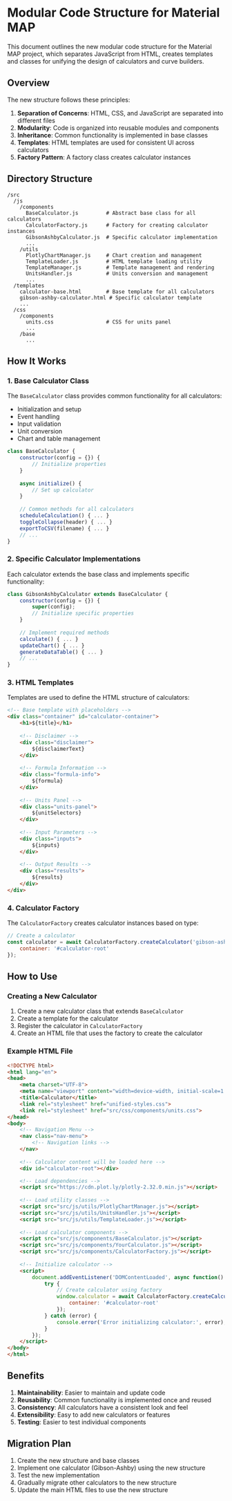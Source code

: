 # Modular Code Structure for Material MAP

This document outlines the new modular code structure for the Material MAP project, which separates JavaScript from HTML, creates templates and classes for unifying the design of calculators and curve builders.

## Overview

The new structure follows these principles:

1. **Separation of Concerns**: HTML, CSS, and JavaScript are separated into different files
2. **Modularity**: Code is organized into reusable modules and components
3. **Inheritance**: Common functionality is implemented in base classes
4. **Templates**: HTML templates are used for consistent UI across calculators
5. **Factory Pattern**: A factory class creates calculator instances

## Directory Structure

```
/src
  /js
    /components
      BaseCalculator.js         # Abstract base class for all calculators
      CalculatorFactory.js      # Factory for creating calculator instances
      GibsonAshbyCalculator.js  # Specific calculator implementation
      ...
    /utils
      PlotlyChartManager.js     # Chart creation and management
      TemplateLoader.js         # HTML template loading utility
      TemplateManager.js        # Template management and rendering
      UnitsHandler.js           # Units conversion and management
      ...
  /templates
    calculator-base.html        # Base template for all calculators
    gibson-ashby-calculator.html # Specific calculator template
    ...
  /css
    /components
      units.css                 # CSS for units panel
      ...
    /base
      ...
```

## How It Works

### 1. Base Calculator Class

The `BaseCalculator` class provides common functionality for all calculators:

- Initialization and setup
- Event handling
- Input validation
- Unit conversion
- Chart and table management

```javascript
class BaseCalculator {
    constructor(config = {}) {
        // Initialize properties
    }
    
    async initialize() {
        // Set up calculator
    }
    
    // Common methods for all calculators
    scheduleCalculation() { ... }
    toggleCollapse(header) { ... }
    exportToCSV(filename) { ... }
    // ...
}
```

### 2. Specific Calculator Implementations

Each calculator extends the base class and implements specific functionality:

```javascript
class GibsonAshbyCalculator extends BaseCalculator {
    constructor(config = {}) {
        super(config);
        // Initialize specific properties
    }
    
    // Implement required methods
    calculate() { ... }
    updateChart() { ... }
    generateDataTable() { ... }
    // ...
}
```

### 3. HTML Templates

Templates are used to define the HTML structure of calculators:

```html
<!-- Base template with placeholders -->
<div class="container" id="calculator-container">
    <h1>${title}</h1>
    
    <!-- Disclaimer -->
    <div class="disclaimer">
        ${disclaimerText}
    </div>
    
    <!-- Formula Information -->
    <div class="formula-info">
        ${formula}
    </div>
    
    <!-- Units Panel -->
    <div class="units-panel">
        ${unitSelectors}
    </div>
    
    <!-- Input Parameters -->
    <div class="inputs">
        ${inputs}
    </div>
    
    <!-- Output Results -->
    <div class="results">
        ${results}
    </div>
</div>
```

### 4. Calculator Factory

The `CalculatorFactory` creates calculator instances based on type:

```javascript
// Create a calculator
const calculator = await CalculatorFactory.createCalculator('gibson-ashby', {
    container: '#calculator-root'
});
```

## How to Use

### Creating a New Calculator

1. Create a new calculator class that extends `BaseCalculator`
2. Create a template for the calculator
3. Register the calculator in `CalculatorFactory`
4. Create an HTML file that uses the factory to create the calculator

### Example HTML File

```html
<!DOCTYPE html>
<html lang="en">
<head>
    <meta charset="UTF-8">
    <meta name="viewport" content="width=device-width, initial-scale=1.0">
    <title>Calculator</title>
    <link rel="stylesheet" href="unified-styles.css">
    <link rel="stylesheet" href="src/css/components/units.css">
</head>
<body>
    <!-- Navigation Menu -->
    <nav class="nav-menu">
        <!-- Navigation links -->
    </nav>
    
    <!-- Calculator content will be loaded here -->
    <div id="calculator-root"></div>

    <!-- Load dependencies -->
    <script src="https://cdn.plot.ly/plotly-2.32.0.min.js"></script>
    
    <!-- Load utility classes -->
    <script src="src/js/utils/PlotlyChartManager.js"></script>
    <script src="src/js/utils/UnitsHandler.js"></script>
    <script src="src/js/utils/TemplateLoader.js"></script>
    
    <!-- Load calculator components -->
    <script src="src/js/components/BaseCalculator.js"></script>
    <script src="src/js/components/YourCalculator.js"></script>
    <script src="src/js/components/CalculatorFactory.js"></script>
    
    <!-- Initialize calculator -->
    <script>
        document.addEventListener('DOMContentLoaded', async function() {
            try {
                // Create calculator using factory
                window.calculator = await CalculatorFactory.createCalculator('your-calculator-type', {
                    container: '#calculator-root'
                });
            } catch (error) {
                console.error('Error initializing calculator:', error);
            }
        });
    </script>
</body>
</html>
```

## Benefits

1. **Maintainability**: Easier to maintain and update code
2. **Reusability**: Common functionality is implemented once and reused
3. **Consistency**: All calculators have a consistent look and feel
4. **Extensibility**: Easy to add new calculators or features
5. **Testing**: Easier to test individual components

## Migration Plan

1. Create the new structure and base classes
2. Implement one calculator (Gibson-Ashby) using the new structure
3. Test the new implementation
4. Gradually migrate other calculators to the new structure
5. Update the main HTML files to use the new structure
